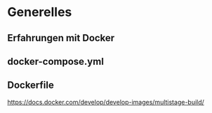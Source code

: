 # Generelles

## Erfahrungen mit Docker

## docker-compose.yml

## Dockerfile



https://docs.docker.com/develop/develop-images/multistage-build/